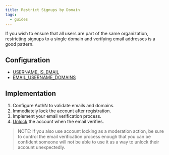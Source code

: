 ```yaml
---
title: Restrict Signups by Domain
tags:
  - guides
---
```


If you wish to ensure that all users are part of the same organization, restricting signups to a
single domain and verifying email addresses is a good pattern.

## Configuration

* [USERNAME_IS_EMAIL](config.md#username_is_email)
* [EMAIL_USERNAME_DOMAINS](config.md#email_username_domains)

## Implementation

1. Configure AuthN to validate emails and domains.
2. Immediately [lock](api.md#lock-account) the account after registration.
3. Implement your email verification process.
4. [Unlock](api.md#unlock-account) the account when the email verifies.

> NOTE:
> If you also use account locking as a moderation action, be sure to control the email verification process enough that you can be confident someone will not be able to use it as a way to unlock their account unexpectedly.
